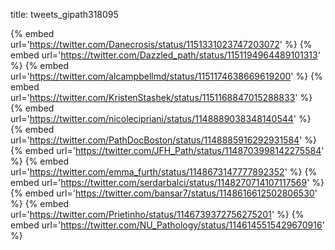 title: tweets_gipath318095

{% embed url='https://twitter.com/Danecrosis/status/1151331023747203072' %}
{% embed url='https://twitter.com/Dazzled_path/status/1151194964489101313' %}
{% embed url='https://twitter.com/alcampbellmd/status/1151174638669619200' %}
{% embed url='https://twitter.com/KristenStashek/status/1151168847015288833' %}
{% embed url='https://twitter.com/nicolecipriani/status/1148889038348140544' %}
{% embed url='https://twitter.com/PathDocBoston/status/1148885916292931584' %}
{% embed url='https://twitter.com/JFH_Path/status/1148703998142275584' %}
{% embed url='https://twitter.com/emma_furth/status/1148673147777892352' %}
{% embed url='https://twitter.com/serdarbalci/status/1148270714107117569' %}
{% embed url='https://twitter.com/bansar7/status/1148616612502806530' %}
{% embed url='https://twitter.com/Prietinho/status/1146739372756275201' %}
{% embed url='https://twitter.com/NU_Pathology/status/1146145515429670916' %}
